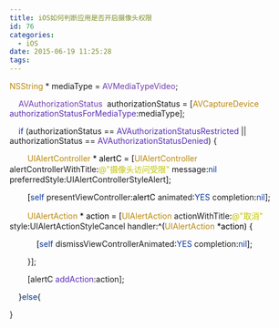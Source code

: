 ```yaml
---
title: iOS如何判断应用是否开启摄像头权限
id: 76
categories:
  - iOS
date: 2015-06-19 11:25:28
tags:
---
```


<span style="font-variant-ligatures: no-common-ligatures; color: #b9860a">NSString</span> * mediaType = <span style="font-variant-ligatures: no-common-ligatures; color: #723eae">AVMediaTypeVideo</span>;

&nbsp; &nbsp; <span style="font-variant-ligatures: no-common-ligatures; color: #723eae">AVAuthorizationStatus</span>&nbsp; authorizationStatus = [<span style="font-variant-ligatures: no-common-ligatures; color: #b9860a">AVCaptureDevice</span> <span style="font-variant-ligatures: no-common-ligatures; color: #572cb3">authorizationStatusForMediaType</span>:mediaType];

&nbsp; &nbsp; <span style="font-variant-ligatures: no-common-ligatures; color: #063698">if</span> (authorizationStatus == <span style="font-variant-ligatures: no-common-ligatures; color: #572cb3">AVAuthorizationStatusRestricted</span> || authorizationStatus == <span style="font-variant-ligatures: no-common-ligatures; color: #572cb3">AVAuthorizationStatusDenied</span>) {

<span style="font-variant-ligatures: no-common-ligatures; color: #000000">&nbsp; &nbsp; &nbsp; &nbsp; </span><span style="font-variant-ligatures: no-common-ligatures; color: #b9860a">UIAlertController</span><span style="font-variant-ligatures: no-common-ligatures; color: #000000"> * alertC = [</span><span style="font-variant-ligatures: no-common-ligatures; color: #b9860a">UIAlertController</span><span style="font-variant-ligatures: no-common-ligatures; color: #000000"> </span>alertControllerWithTitle<span style="font-variant-ligatures: no-common-ligatures; color: #000000">:</span><span style="font-variant-ligatures: no-common-ligatures; color: #c3c300">@&quot;</span><span style="font-family: &#39;Heiti SC Light&#39;; color: rgb(195, 195, 0);">摄像头访问受限</span><span style="font-variant-ligatures: no-common-ligatures; color: #c3c300">&quot;</span><span style="font-variant-ligatures: no-common-ligatures; color: #000000"> </span>message<span style="font-variant-ligatures: no-common-ligatures; color: #000000">:</span><span style="font-variant-ligatures: no-common-ligatures; color: #063698">nil</span><span style="font-variant-ligatures: no-common-ligatures; color: #000000"> </span>preferredStyle<span style="font-variant-ligatures: no-common-ligatures; color: #000000">:</span>UIAlertControllerStyleAlert<span style="font-variant-ligatures: no-common-ligatures; color: #000000">];</span>

<span style="font-variant-ligatures: no-common-ligatures; color: #000000">&nbsp; &nbsp; &nbsp; &nbsp; [</span><span style="font-variant-ligatures: no-common-ligatures; color: #063698">self</span><span style="font-variant-ligatures: no-common-ligatures; color: #000000"> </span>presentViewController<span style="font-variant-ligatures: no-common-ligatures; color: #000000">:alertC </span>animated<span style="font-variant-ligatures: no-common-ligatures; color: #000000">:</span><span style="font-variant-ligatures: no-common-ligatures; color: #063698">YES</span><span style="font-variant-ligatures: no-common-ligatures; color: #000000"> </span>completion<span style="font-variant-ligatures: no-common-ligatures; color: #000000">:</span><span style="font-variant-ligatures: no-common-ligatures; color: #063698">nil</span><span style="font-variant-ligatures: no-common-ligatures; color: #000000">];</span>

<span style="font-variant-ligatures: no-common-ligatures; color: #000000">&nbsp; &nbsp; &nbsp; &nbsp; </span><span style="font-variant-ligatures: no-common-ligatures; color: #b9860a">UIAlertAction</span><span style="font-variant-ligatures: no-common-ligatures; color: #000000"> * action = [</span><span style="font-variant-ligatures: no-common-ligatures; color: #b9860a">UIAlertAction</span><span style="font-variant-ligatures: no-common-ligatures; color: #000000"> </span>actionWithTitle<span style="font-variant-ligatures: no-common-ligatures; color: #000000">:</span><span style="font-variant-ligatures: no-common-ligatures; color: #c3c300">@&quot;</span><span style="font-family: &#39;Heiti SC Light&#39;; color: rgb(195, 195, 0);">取消</span><span style="font-variant-ligatures: no-common-ligatures; color: #c3c300">&quot;</span><span style="font-variant-ligatures: no-common-ligatures; color: #000000"> </span>style<span style="font-variant-ligatures: no-common-ligatures; color: #000000">:</span>UIAlertActionStyleCancel<span style="font-variant-ligatures: no-common-ligatures; color: #000000"> </span>handler<span style="font-variant-ligatures: no-common-ligatures; color: #000000">:^(</span><span style="font-variant-ligatures: no-common-ligatures; color: #b9860a">UIAlertAction</span><span style="font-variant-ligatures: no-common-ligatures; color: #000000"> *action) {</span>

<span style="font-variant-ligatures: no-common-ligatures; color: #000000">&nbsp; &nbsp; &nbsp; &nbsp; &nbsp; &nbsp; [</span><span style="font-variant-ligatures: no-common-ligatures; color: #063698">self</span><span style="font-variant-ligatures: no-common-ligatures; color: #000000"> </span>dismissViewControllerAnimated<span style="font-variant-ligatures: no-common-ligatures; color: #000000">:</span><span style="font-variant-ligatures: no-common-ligatures; color: #063698">YES</span><span style="font-variant-ligatures: no-common-ligatures; color: #000000"> </span>completion<span style="font-variant-ligatures: no-common-ligatures; color: #000000">:</span><span style="font-variant-ligatures: no-common-ligatures; color: #063698">nil</span><span style="font-variant-ligatures: no-common-ligatures; color: #000000">];</span>

&nbsp; &nbsp; &nbsp; &nbsp; }];

&nbsp; &nbsp; &nbsp; &nbsp; [alertC <span style="font-variant-ligatures: no-common-ligatures; color: #572cb3">addAction</span>:action];

&nbsp; &nbsp; }<span style="font-variant-ligatures: no-common-ligatures; color: #063698">else</span>{

}